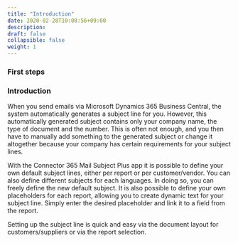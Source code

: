 ```yaml
---
title: "Introduction"
date: 2020-02-28T10:08:56+09:00
description: 
draft: false
collapsible: false
weight: 1
---
```

### First steps

### Introduction

When you send emails via Microsoft Dynamics 365 Business Central, the system automatically generates a subject line for you. However, this automatically generated subject contains only your company name, the type of document and the number. This is often not enough, and you then have to manually add something to the generated subject or change it altogether because your company has certain requirements for your subject lines.

With the Connector 365 Mail Subject Plus app it is possible to define your own default subject lines, either per report or per customer/vendor. You can also define different subjects for each languages. In doing so, you can freely define the new default subject. It is also possible to define your own placeholders for each report, allowing you to create dynamic text for your subject line. Simply enter the desired placeholder and link it to a field from the report.

Setting up the subject line is quick and easy via the document layout for customers/suppliers or via the report selection.